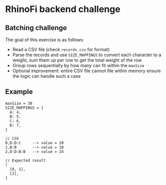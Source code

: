 # RhinoFi backend challenge

## Batching challenge
The goal of this exercise is as follows:
* Read a CSV file (check `records.csv` for format)
* Parse the records and use `SIZE_MAPPINGS` to convert each character to a weight, sum them up per row to get the total weight of the row
* Group rows sequentially by how many can fit within the `maxSize`
* Optional improvement: entire CSV file cannot file within memory ensure the logic can handle such a case

## Example
```
maxSize = 30
SIZE_MAPPINGS = {
  A: 4,
  B: 5,
  C: 6,
  D: 7,
}

// CSV
0,D:D:C     --> value = 20
1,B:B       --> value = 10
2,D:D:B:B   --> value = 24

// Expected result
[
  [0, 1],
  [2],
]
```